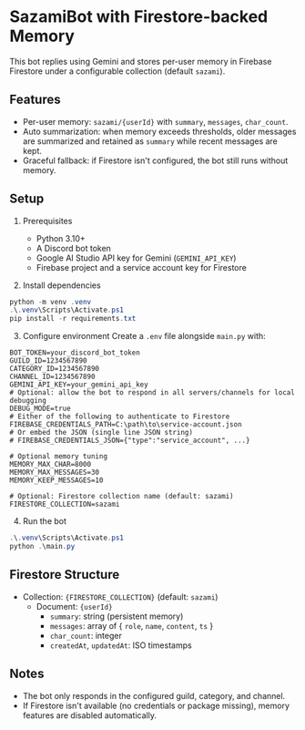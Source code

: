 # SazamiBot with Firestore-backed Memory

This bot replies using Gemini and stores per-user memory in Firebase Firestore under a configurable collection (default `sazami`).

## Features
- Per-user memory: `sazami/{userId}` with `summary`, `messages`, `char_count`.
- Auto summarization: when memory exceeds thresholds, older messages are summarized and retained as `summary` while recent messages are kept.
- Graceful fallback: if Firestore isn't configured, the bot still runs without memory.

## Setup
1. Prerequisites
   - Python 3.10+
   - A Discord bot token
   - Google AI Studio API key for Gemini (`GEMINI_API_KEY`)
   - Firebase project and a service account key for Firestore

2. Install dependencies
```powershell
python -m venv .venv
.\.venv\Scripts\Activate.ps1
pip install -r requirements.txt
```

3. Configure environment
Create a `.env` file alongside `main.py` with:
```
BOT_TOKEN=your_discord_bot_token
GUILD_ID=1234567890
CATEGORY_ID=1234567890
CHANNEL_ID=1234567890
GEMINI_API_KEY=your_gemini_api_key
# Optional: allow the bot to respond in all servers/channels for local debugging
DEBUG_MODE=true
# Either of the following to authenticate to Firestore
FIREBASE_CREDENTIALS_PATH=C:\path\to\service-account.json
# Or embed the JSON (single line JSON string)
# FIREBASE_CREDENTIALS_JSON={"type":"service_account", ...}

# Optional memory tuning
MEMORY_MAX_CHAR=8000
MEMORY_MAX_MESSAGES=30
MEMORY_KEEP_MESSAGES=10

# Optional: Firestore collection name (default: sazami)
FIRESTORE_COLLECTION=sazami
```

4. Run the bot
```powershell
.\.venv\Scripts\Activate.ps1
python .\main.py
```

## Firestore Structure
- Collection: `{FIRESTORE_COLLECTION}` (default: `sazami`)
  - Document: `{userId}`
    - `summary`: string (persistent memory)
    - `messages`: array of { `role`, `name`, `content`, `ts` }
    - `char_count`: integer
    - `createdAt`, `updatedAt`: ISO timestamps

## Notes
- The bot only responds in the configured guild, category, and channel.
- If Firestore isn't available (no credentials or package missing), memory features are disabled automatically.

